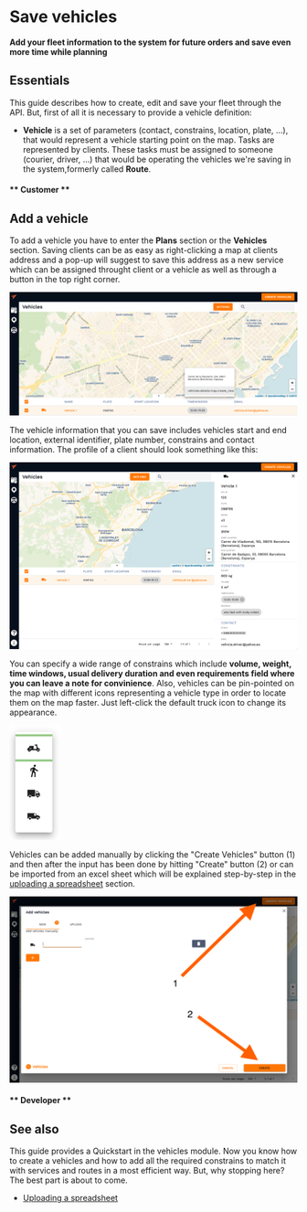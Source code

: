 # Save vehicles

**Add your fleet information to the system for future orders and save even more time while planning**

## Essentials

This guide describes how to create, edit and save your fleet through the API. But, first of all it is necessary to provide a vehicle definition:

- **Vehicle** is a set of parameters (contact, constrains, location, plate, ...), that would represent a vehicle starting point on the map. Tasks are represented by clients.
  These tasks must be assigned to someone (courier, driver, ...) that would be operating the vehicles we're saving in the system,formerly called **Route**.


<!-- tabs:start -->
#### ** Customer **

##  Add a vehicle

To add a vehicle you have to enter the **Plans** section or the **Vehicles** section. 
Saving clients can be as easy as right-clicking a map at clients address and a pop-up will suggest to save this address as a new service which can be assigned throught client or a vehicle as well as through a button in the top right corner. 

![Vehicles](../images/vehicles.png)

The vehicle information that you can save includes vehicles start and end location, external identifier, plate number, constrains and contact information. The profile of a client should look something like this:

![Vehicle profile](../images/profile2.png)

You can specify a wide range of constrains which include **volume, weight, time windows, usual delivery duration and even requirements field where you can leave a note for convinience**. Also, vehicles can be pin-pointed on the map with different icons representing a vehicle type in order to locate them on the map faster. Just left-click the default truck icon to change its appearance. 

![Icons vehicles](../images/icons2.png)

Vehicles can be added manually by clicking the "Create Vehicles" button (1) and then after the input has been done by hitting "Create" button (2) or can be imported from an excel sheet which will be explained step-by-step in the [uploading a spreadsheet](/vehicles/uploading_excel.md) section. 

![Manual vehicle](../images/manual_vehicle.png)




#### ** Developer **

<!-- tabs:end -->

## See also

This guide provides a Quickstart in the vehicles module. Now you know how to create a vehicles and how to add all the required constrains to match it with services and routes in a most efficient way.
But, why stopping here? The best part is about to come.

- [Uploading a spreadsheet]()

